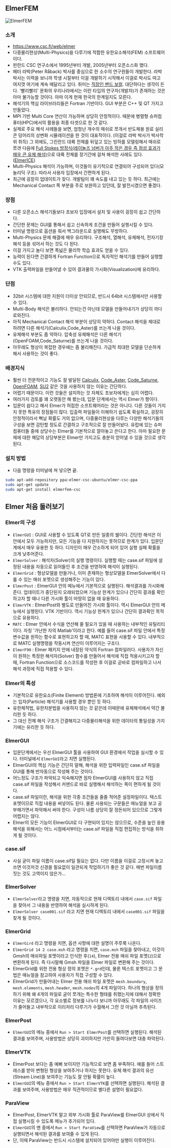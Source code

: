 ## ElmerFEM

![ElmerFEM](https://upload.wikimedia.org/wikipedia/commons/c/c8/Elmerlogo.png)

### 소개
* https://www.csc.fi/web/elmer
* 다중물리현상(Multi-Physics)을 다루기에 적합한 유한요소해석(FEM) 소프트웨어이다.
* 핀란드 CSC 연구소에서 1995년부터 개발, 2005년부터 오픈소스화 했다.
* 페터 라박(Peter Råback) 박사를 중심으로 한 소수의 연구원들이 개발한다.  라박 박사는 이력을 보니까 학생 시절부터 이걸 개발하기 시작해서 이걸로 박사도 따고 여지껏 여기에 계속 매달리고 있다.  취미는 [직장인 밴드 보컬](http://staff.csc.fi/band/pages/pictures/Kuopio_2000_3.jpg).  대단하다는 생각이 든다.  '빨리빨리' 문화의 우리나라에서는 이런 타입의 연구자(개발자)가 존재하는 것은 아마 불가능할 것이다.  아마 이게 현재 한국의 한계일지도 모른다.
* 해석기의 핵심 라이브러리들은 Fortran 기반이다.  GUI 부분은 C++ 및 QT 가지고 만들었다.
* MPI 기반 Multi Core 연산이 가능하며 상당히 안정적이다.  때문에 병렬형 슈퍼컴퓨터(HPC)에서의 활용을 최종 타겟으로 한 것 같다.
* 실제로 주요 해석 사례들을 보면, 엄청난 개수의 매쉬로 쪼개서 반도체용 원료 실리콘 덩어리의 상변화 시뮬레이션을 한 것이 대표작이다. (이걸로 라박 박사가 박사학위 취득)  그 외에도, 그린란드 대륙 전체를 뒤덮고 있는 빙하를 모델링해서 매쉬로 쪼갠 다음에 [Full Stokes 방정식(레이놀즈 넘버가 아주 작은 경우 즉 점성 효과가 매우 큰 유체 해석)](https://en.wikipedia.org/wiki/Stokes_flow)으로 대륙 전체를 장기간에 걸쳐 해석한 사례도 있다. ([ElmerICE](http://elmerice.elmerfem.org/))
* Multi-Physics 해석이 가능하며, 이것들이 유기적으로 연결되어 구성되어 있다(모놀리딕 구조).  따라서 사용자 입장에서 간편하게 된다.
* 최근에 굉장히 업데이트가 잦다.  개발팀이 꽤 속도를 내고 있는 듯 하다.  최근에는 Mechanical Contact 쪽 부분을 주로 보완하고 있던데, 잘 발전시켰으면 좋겠다.

### 장점
* 다른 오픈소스 해석기들보다 초보자 입장에서 설치 및 사용이 굉장히 쉽고 간단하다.
* 간단한 문제는 GUI를 통해서 쉽고 신속하게 조건을 만들어 실행시킬 수 있다.
* 터미널 명령으로 옵션을 줘서 백그라운드로 실행해도 무방하다.
* Multi-Physics 문제 해결에 매우 유리하다.  구조해석, 열해석, 유체해석, 전자기장 해석 등을 섞어서 하는 것도 다 된다.
* 이걸 가지고 놀다 보면 폭넓은 물리학 학습 효과도 얻을 수 있다.
* 능력이 된다면 간결하게 Fortran Function으로 독자적인 해석기를 만들어 실행할 수도 있다.
* VTK 출력파일을 만들어낼 수 있어 결과물의 가시화(Visualization)에 유리하다.

### 단점
* 32bit 시스템에 대한 지원이 더이상 안되므로, 반드시 64bit 시스템에서만 사용할 수 있다.
* Multi-Body 해석은 불리하다.  안되는건 아닌데 모델을 만들어내기가 상당히 까다로와진다.
* 아직 Mechanical Contact 해석 부분이 상당히 약하다.  Contact 해석을 제대로 하려면 다른 해석기(Calculix,Code_Aster)를 쓰는게 나을 것이다.
* 유체해석 부분도 좀 약하다.  압축성 유체해석은 다른 해석기(OpenFOAM,Code_Saturne)를 쓰는게 나을 것이다.
* 아무래도 형상이 복잡한 경우에는 좀 불리해진다.  가급적 최대한 모델을 단순하게 해서 사용하는 것이 좋다.

### 배경지식
* 훨씬 더 전문적이고 기능도 잘 발달된 [Calculix](http://www.calculix.de/), [Code_Aster](http://www.code-aster.org/), [Code_Saturne](http://code-saturne.org/), [OpenFOAM](http://www.openfoam.com/), [SU2](http://su2.stanford.edu/) 같은 것을 사용하지 않는 이유는 간단하다.
* 어렵기 때문이다.  이런 것들은 설치하는 것 자체도 초보자에게는 심히 어렵다.
* 여러가지 검토를 꽤 오랫동안 해 봤는데, 입문 단계에서는 역시 Elmer가 짱이다.
* 입문이 쉽다고 해서 Elmer가 허접한 소프트웨어라는 것은 아니다.  다른 것들이 가지지 못한 특유의 장점들이 많다.  입출력 파일들이 이해하기 쉽도록 확실하고, 굉장히 안정적이라서 뻑날 확률도 거의 없으며, 다중물리현상을 다루는 다양한 해석기들의 구성을 보면 감탄할 정도로 간결하고 구조적으로 잘 만들어놨다.  유럽에 있는 슈퍼컴퓨터들 중에 상당수는 Elmer를 기본적으로 깔아놓고 쓴다고 한다.  아마 필요한 문제에 대한 해답의 상당부분은 Elmer만 가지고도 충분히 얻어낼 수 있을 것으로 생각된다.

### 설치 방법
* 다음 명령을 터미널에 쳐 넣으면 끝.
```bash
sudo apt-add-repository ppa:elmer-csc-ubuntu/elmer-csc-ppa
sudo apt-get update
sudo apt-get install elmerfem-csc
```



## Elmer 처음 둘러보기

### Elmer의 구성
* `ElmerGUI` : GUI로 사용할 수 있도록 QT로 만든 일종의 쉘이다.  간단한 해석은 이 안에서 모두 가능하지만, 모든 기능을 다 지원하지는 못하므로 한계가 있다.  입문단계에서 매우 유용한 듯 하다.  디자인이 매우 간소하게 되어 있어 실행 실패 확률을 크게 낮추어준다.
* `ElmerSolver` : 해석자(Solver)의 실행 명령이다.  실행할 때는 case.sif 파일에 설정된 내용을 자동으로 읽어들인 후 조건을 반영하여 해석이 실행된다.
* `ElmerGrid` : 형상모델을 만들거나, 이미 존재하는 형상모델을 ElmerSolver에서 다룰 수 있는 매쉬 포멧으로 생성해주는 기능이 있다.
* `ElmerPost` : ElmerGUI 안의 메뉴에서 기본적으로 실행된다.  해석결과를 가시화해준다.  업데이트가 중단된지 오래되었으며 기능상 한계가 있으나 간단히 결과를 확인하고자 할 때나 다른 가시화 툴이 마땅히 없을 때 유용하다.
* `ElmerVTK` : ElmerPost와 별도로 만들어진 가시화 툴이다.  역시 ElmerGUI 안의 메뉴에서 실행된다.  VTK 기반이다.  역시 기능상 한계가 있으나 간단히 결과확인 목적으로 유용하다.
* `MATC` : Elmer 안에서 수식을 연산해 줄 필요가 있을 때 사용하는 내부적인 유틸리티이다.  자칭 '가난한 자의 Matlab'이라고 한다.  예를 들어 case.sif 파일 안에서 특정 변수값을 원하는 함수로 표현하고자 할 때, MATC 표현을 사용할 수 있다.  내부적으로 MATC 실행명령을 작동시켜 연산이 이루어지는 구조다.
* `ElmerF90` : Elmer 패키지 안에 내장된 약식의 Fortran 컴파일러다.  사용자가 자신이 원하는 특정한 해석자(Solver) 함수를 만들어서 해석에 직접 적용시키고자 할 때, Fortran Function으로 소스코드를 작성한 후 이걸로 곧바로 컴파일하고 나서 해석 과정에 직접 적용할 수 있다.

### Elmer의 특성
* 기본적으로 유한요소(Finite Element) 방법론에 기초하여 해석이 이루어진다.  예외는 입자(Particle) 해석기를 사용할 경우 뿐인 듯 하다.
* 유한체적법, 유한차분법을 사용하지 않는 것 같은데 이때문에 유체해석에서 약간 불리한 듯 하다.
* 그 대신 전체 해석 구조가 간결해지고 다중물리해석을 위한 데이타의 통일성을 가지기에는 유리한 듯 하다.

### ElmerGUI
* 입문단계에서는 우선 ElmerGUI 툴을 사용하여 GUI 환경에서 작업을 실시할 수 있다.  터미널에서 `ElmerGUI`라고 치면 실행된다.
* ElmerGUI의 핵심 기능은 간단히 말해, 해석을 위한 입력파일인 case.sif 파일을 GUI를 통해 반자동으로 작성해 주는 것이다.
* 어느정도 구조가 파악되고 익숙해지면 점차 ElmerGUI를 사용하지 않고 직접 case.sif 파일을 작성해서 커맨드로 바로 실행해서 해석하는 쪽이 편하게 될 것이다.
* case.sif 파일이란, 해석을 위한 각종 조건들을 줄줄 적어준 설정파일이다.  텍스트 포멧이므로 직접 내용을 써넣어도 된다.  물론 사용되는 구문들은 매뉴얼을 보고 공부해가면서 파악해서 써야 한다.  구성이 나름 상당히 잘 정돈되어 있으므로 그렇게 어렵지는 않다.
* Elmer의 모든 기능이 ElmerGUI로 다 구현되어 있지는 않으므로, 수준을 높인 응용 해석을 위해서는 어느 시점에서부터는 case.sif 파일을 직접 편집하는 방식을 취하게 될 것이다.

### case.sif
* 사실 굳이 파일 이름이 case.sif일 필요는 없다.  다만 이름을 이걸로 고정시켜 놓고 쓰면 이것저것 신경쓸 필요없이 일관되게 작업하기가 좋은 것 같다.  매번 파일이름 짓는 것도 고역이지 않은가...


### ElmerSolver
* `ElmerSolver`라고 명령을 치면, 자동적으로 현재 디렉토리 내에서 `case.sif` 파일을 찾아서 그 내용을 반영하여 해석을 실시하게 된다.
* `ElmerSolver case001.sif` 라고 치면 현재 디렉토리 내에서 `case001.sif` 파일을 찾게 될 것이다.

### ElmerGrid
* `ElmerGird` 라고 명령을 치면, 옵션 사항에 대한 설명이 주루룩 나온다.
* `ElmerGrid 14 2 case.msh` 라고 명령을 치면, `case.msh` 파일을 찾아내고, 이것이 Gmsh의 매쉬파일 포멧이라고 인식한 후(`14`), Elmer 전용 매쉬 파일 포멧(`2`)으로 변환하게 된다.  즉 다시말해 Gmsh 파일을 Elmer 파일로 변환해 주는 것이다.
* ElmerGrid를 위한 전용 형상 정의 포멧은 `*.grd`인데, 물론 텍스트 포멧이고 그 문법은 매뉴얼을 참고하여 사용자가 직접 구성할 수 있다.
* ElmerGrid가 만들어내는 Elmer 전용 매쉬 파일 포멧은 `mesh.boundary`, `mesh.elements`, `mesh.header`, `mesh.nodes`의 4개 파일이다.  하나의 형상을 정의하기 위해 왜 4개의 파일로 굳이 쪼개는 특수한 형태를 취했는지에 대해서 정확한 이유는 모르겠으나, 각 요소별로 정보를 나누다 보니까 아무래도 각 파일의 사이즈가 줄어들고 내부적으로 이리저리 다루기가 수월해서 그런 것 아닐까 추측된다.

### ElmerPost
* `ElmerGUI`의 메뉴 중에서 `Run > Start ElmerPost`를 선택하면 실행된다.  해석된 결과를 보여주며, 사용방법은 상당히 괴이하지만 가만히 들여다보면 대충 파악된다.


### ElmerVTK
* ElmerPost 보다는 좀 예뻐 보이지만 기능적으로 보면 좀 부족하다.  예를 들어 스트레스를 받아 변형된 형상을 보여주거나 하지는 못한다.  유체 해석 결과의 유선(Stream Line)을 보여주는 기능도 잘 안될 확률이 높다.
* `ElmerGUI`의 메뉴 중에서 `Run > Start ElmerVTK`를 선택하면 실행된다.  해석된 결과를 보여주며, 사용방법은 매우 직관적이므로 별다른 설명이 필요없다.

### ParaView
* ElmerPost, ElmerVTK 말고 외부 가시화 툴로 ParaView를 ElmerGUI 상에서 직접 실행시킬 수 있도록 메뉴가 추가되어 있다.
* `ElmerGUI`의 멘 중에서 `Run > Start ParaView`를 선택하면 ParaView가 자동으로 실행되면서 해석된 결과를 보여줄 수 있게 된다.
* 단, 이때 ParaView는 반드시 시스템에 설치되어 있어야만 실행이 이루어진다.


<script src="https://gist.github.com/dymaxionkim/f3949116dc25d8bb677cc1f633dc1047.js"></script>



